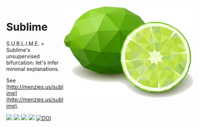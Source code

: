 <img src="/etc/img/lime.png" align=right width=350>

# Sublime
S.U.B.L.I.M.E. = Sublime's unsupervised bifurcation: let's infer minimal explanations. 

See [http://menzies.us/sublime](http://menzies.us/sublime).

![](https://img.shields.io/badge/purpose-se--ai-blueviolet)
![](https://img.shields.io/badge/language-python3-orange)
![](https://img.shields.io/badge/platform-osx,linux-pink)
<a href=https://github.com/timm/sublime/actions/workflows/main.yml><img
src=https://github.com/timm/sublime/actions/workflows/main.yml/badge.svg></a>
[![DOI](https://zenodo.org/badge/DOI/10.5281/zenodo.5912461.svg)](https://doi.org/10.5281/zenodo.5912461)


